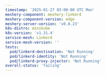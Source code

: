 ```yaml
---
timestamp: '2025-01-27 03:00:00 UTC Mon'
meshery-component: meshery-linkerd
meshery-component-version: edge
meshery-server-version: 'v0.8.23'
k8s-distro: minikube
k8s-version: 'v1.31.4'
service-mesh: Linkerd
service-mesh-version: ''
tests:
  pod/linkerd-destination: 'Not Running'
  pod/linkerd-identity: 'Not Running'
  pod/linkerd-proxy-injector: 'Not Running'
overall-status: 'failing'
---
```

